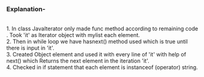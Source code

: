 <h3>Explanation-</h3>
<br>1. In class JavaIterator only made func method according to remaining code . Took 'it' as Iterator object with mylist each element.
<br>2. Then in while loop we have hasnext() method used which is true until there is input in 'it'.
<br>3. Created Object element and used it with every line of 'it' with help of next() which Returns the next element in the iteration 'it'.
<br>4. Checked in if statement that each element is instanceof (operator) string.
